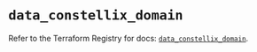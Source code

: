 # `data_constellix_domain`

Refer to the Terraform Registry for docs: [`data_constellix_domain`](https://registry.terraform.io/providers/constellix/constellix/0.4.6/docs/data-sources/domain).
